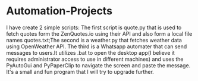 # Automation-Projects
I have create 2 simple scripts: The first script is quote.py that is used to fetch quotes form the ZenQuotes.io using their API and also form a local file names quotes.txt;The second is a weather.py that fetches weather data using OpenWeather API.
The third is a Whatsapp automater that can send messages to users.It utilizes .bat to open the desktop app(I believe it requires administrator access to use in different machines) and uses the PyAutoGui and PyPaperClip to navigate the screen and paste the message. It's a small and fun program that I will try to upgrade further.
